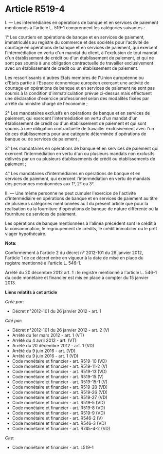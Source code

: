 # Article R519-4

I. ― Les intermédiaires en opérations de banque et en services de paiement mentionnés à l'article L. 519-1 comprennent les
catégories suivantes : 

1° Les courtiers en opérations de banque et en services de paiement, immatriculés au registre du commerce et des sociétés
pour l'activité de courtage en opérations de banque et en services de paiement, qui exercent l'intermédiation en vertu d'un
mandat du client, à l'exclusion de tout mandat d'un établissement de crédit ou d'un établissement de paiement, et qui ne sont
pas soumis à une obligation contractuelle de travailler exclusivement avec un établissement de crédit ou un établissement de
paiement. 

Les ressortissants d'autres Etats membres de l'Union européenne ou d'Etats partie à l'Espace économique européen exerçant une
activité de courtage en opérations de banque et en services de paiement ne sont pas soumis à la condition d'immatriculation
prévue ci-dessus mais effectuent une déclaration d'exercice professionnel selon des modalités fixées par arrêté du ministre
chargé de l'économie ; 

2° Les mandataires exclusifs en opérations de banque et en services de paiement, qui exercent l'intermédiation en vertu d'un
mandat d'un établissement de crédit ou d'un établissement de paiement et qui sont soumis à une obligation contractuelle de
travailler exclusivement avec l'un de ces établissements pour une catégorie déterminée d'opérations de banque ou de services
de paiement ; 

3° Les mandataires en opérations de banque et en services de paiement qui exercent l'intermédiation en vertu d'un ou
plusieurs mandats non exclusifs délivrés par un ou plusieurs établissements de crédit ou établissements de paiement ; 

4° Les mandataires d'intermédiaires en opérations de banque et en services de paiement, qui exercent l'intermédiation en
vertu de mandats des personnes mentionnées aux 1°, 2° ou 3°. 

II. ― Une même personne ne peut cumuler l'exercice de l'activité d'intermédiaire en opérations de banque et en services de
paiement au titre de plusieurs catégories mentionnées au I du présent article que pour la réalisation ou la fourniture
d'opérations de banque de nature différente ou la fourniture de services de paiement. 

Les opérations de banque mentionnées à l'alinéa précédent sont le crédit à la consommation, le regroupement de crédits, le
crédit immobilier ou le prêt viager hypothécaire.

**Nota:**

Conformément à l'article 2 du décret n° 2012-101 du 26 janvier 2012, l'article 1 de ce décret entre en vigueur à la date de
mise en place du registre mentionné à l'article L. 546-1. 

Arrêté du 20 décembre 2012 art. 1 : le registre mentionné à l'article L. 546-1 du code monétaire et financier est  mis en
place  à compter du 15 janvier 2013.

**Liens relatifs à cet article**

_Créé par_:

  - Décret n°2012-101 du 26 janvier 2012 - art. 1

_Cité par_:

  - Décret n°2012-101 du 26 janvier 2012 - art. 2 (V)
  - Arrêté du 1er mars 2012 - art. 1 (VT)
  - Arrêté du 4 avril 2012 - art. (VT)
  - Arrêté du 20 décembre 2012 - art. 1 (VD)
  - Arrêté du 9 juin 2016 - art. (VD)
  - Arrêté du 9 juin 2016 - art. 1 (VD)
  - Code monétaire et financier - art. R519-10 (VD)
  - Code monétaire et financier - art. R519-11-2 (V)
  - Code monétaire et financier - art. R519-13 (VD)
  - Code monétaire et financier - art. R519-15 (V)
  - Code monétaire et financier - art. R519-15-1 (V)
  - Code monétaire et financier - art. R519-20 (VD)
  - Code monétaire et financier - art. R519-26 (VD)
  - Code monétaire et financier - art. R519-27 (VD)
  - Code monétaire et financier - art. R519-5 (VD)
  - Code monétaire et financier - art. R519-8 (VD)
  - Code monétaire et financier - art. R519-9 (VD)
  - Code monétaire et financier - art. R546-2 (V)
  - Code monétaire et financier - art. R546-3 (VD)
  - Code monétaire et financier - art. R745-4-2 (VD)

_Cite_:

  - Code monétaire et financier - art. L519-1
